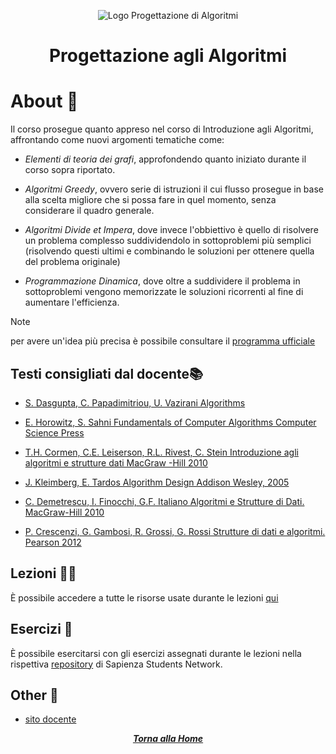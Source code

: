 <div align="center">

![Logo Progettazione di Algoritmi](https://www.codesdope.com/staticroot/images/algorithm/graph1.png)

# Progettazione agli Algoritmi

</div>

# About 🔎

Il corso prosegue quanto appreso nel corso di Introduzione agli Algoritmi, affrontando come nuovi argomenti tematiche come:

- *Elementi di teoria dei grafi*, approfondendo quanto iniziato durante il corso sopra riportato.

- *Algoritmi Greedy*, ovvero serie di istruzioni il cui flusso prosegue in base alla scelta migliore che si possa fare in quel momento, senza considerare il quadro generale.

- *Algoritmi Divide et Impera*, dove invece l'obbiettivo è quello di risolvere un problema complesso suddividendolo in sottoproblemi più semplici (risolvendo questi ultimi e combinando le soluzioni per ottenere quella del problema originale)

- *Programmazione Dinamica*, dove oltre a suddividere il problema in sottoproblemi vengono memorizzate le soluzioni ricorrenti al fine di aumentare l'efficienza.

> [!NOTE]
> per avere un'idea più precisa è possibile consultare il [programma ufficiale](http://wwwusers.di.uniroma1.it/~wollan/Prog_Alg/index.html#:~:text=19%20febbraio%202024.-,Programma,-Per%20ogni%20algoritmo)

## Testi consigliati dal docente📚

- [S. Dasgupta, C. Papadimitriou, U. Vazirani Algorithms](http://algorithmics.lsi.upc.edu/docs/Dasgupta-Papadimitriou-Vazirani.pdf)

- [E. Horowitz, S. Sahni Fundamentals of Computer Algorithms Computer Science Press](https://kailash392.files.wordpress.com/2019/02/fundamentalsof-computer-algorithms-by-ellis-horowitz.pdf)

- [T.H. Cormen, C.E. Leiserson, R.L. Rivest, C. Stein Introduzione agli algoritmi e strutture dati MacGraw -Hill 2010](https://www.amazon.it/Introduzione-agli-algoritmi-strutture-dati/dp/883866515X)

- [J. Kleimberg, E. Tardos Algorithm Design Addison Wesley, 2005](https://edisciplinas.usp.br/pluginfile.php/7933913/course/section/6549987/Algorithm%20Design.pdf)

- [C. Demetrescu, I. Finocchi, G.F. Italiano Algoritmi e Strutture di Dati. MacGraw-Hill 2010](https://www.amazon.it/Algoritmi-strutture-dati-Camil-Demetrescu/dp/8838664684)

- [P. Crescenzi, G. Gambosi, R. Grossi, G. Rossi Strutture di dati e algoritmi. Pearson 2012](https://www.hoepli.it/libro/strutture-di-dati-e-algoritmi/9788871927817.html)

## Lezioni 👨‍🏫

È possibile accedere a tutte le risorse usate durante le lezioni [qui](http://wwwusers.di.uniroma1.it/~wollan/Prog_Alg/Appunti/index.html)

## Esercizi 📝

È possibile esercitarsi con gli esercizi assegnati durante le lezioni nella rispettiva [repository](https://github.com/sapienzastudentsnetwork/progalg2324) di Sapienza Students Network.

## Other 🔗

- [sito docente](http://wwwusers.di.uniroma1.it/~wollan/Prog_Alg/index.html)

<div align="center">

[***Torna alla Home***](../../../)

</div>
